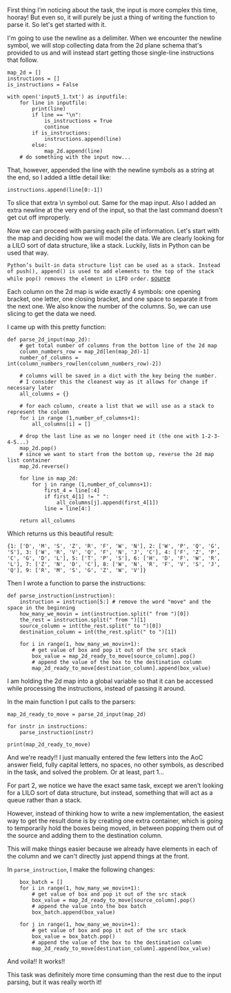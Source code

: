 First thing I'm noticing about the task, the input is more complex this time, hooray! But even so, it will purely be just a thing of writing the function to parse it. So let's get started with it.

I'm going to use the newline as a delimiter. When we encounter the newline symbol, we will stop collecting data from the 2d plane schema that's provided to us and will instead start getting those single-line instructions that follow.

```
map_2d = []
instructions = []
is_instructions = False

with open('input5_1.txt') as inputfile:
    for line in inputfile:
        print(line)
        if line == "\n":
            is_instructions = True
            continue
        if is_instructions:
            instructions.append(line)
        else:
            map_2d.append(line)
    # do something with the input now...
```

That, however, appended the line with the newline symbols as a string at the end, so I added a little detail like: 

`instructions.append(line[0:-1])`

To slice that extra \n symbol out. Same for the map input. Also I added an extra newline at the very end of the input, so that the last command doesn't get cut off improperly.

Now we can proceed with parsing each pile of information. Let's start with the map and deciding how we will model the data. We are clearly looking for a LILO sort of data structure, like a stack. Luckily, lists in Python can be used that way.

` Python’s built-in data structure list can be used as a stack. Instead of push(), append() is used to add elements to the top of the stack while pop() removes the element in LIFO order. `
[source](https://www.geeksforgeeks.org/stack-in-python/)

Each column on the 2d map is wide exactly 4 symbols: one opening bracket, one letter, one closing bracket, and one space to separate it from the next one. We also know the number of the columns. So, we can use slicing to get the data we need.

I came up with this pretty function:
```
def parse_2d_input(map_2d):
    # get total number of columns from the bottom line of the 2d map
    column_numbers_row = map_2d[len(map_2d)-1]
    number_of_columns = int(column_numbers_row[len(column_numbers_row)-2])
    
    # columns will be saved in a dict with the key being the number.
    # I consider this the cleanest way as it allows for change if necessary later
    all_columns = {}
    
    # for each column, create a list that we will use as a stack to represent the column
    for i in range (1,number_of_columns+1):
        all_columns[i] = []
    
    # drop the last line as we no longer need it (the one with 1-2-3-4-5...)
    map_2d.pop()
    # since we want to start from the bottom up, reverse the 2d map list container
    map_2d.reverse()
            
    for line in map_2d:
        for j in range (1,number_of_columns+1):
            first_4 = line[:4]
            if first_4[1] != " ":
                all_columns[j].append(first_4[1])
            line = line[4:]
            
    return all_columns
```

Which returns us this beautiful result:

```
{1: ['D', 'M', 'S', 'Z', 'R', 'F', 'W', 'N'], 2: ['W', 'P', 'Q', 'G', 'S'], 3: ['W', 'R', 'V', 'Q', 'F', 'N', 'J', 'C'], 4: ['F', 'Z', 'P', 'C', 'G', 'D', 'L'], 5: ['T', 'P', 'S'], 6: ['H', 'D', 'F', 'W', 'R', 'L'], 7: ['Z', 'N', 'D', 'C'], 8: ['W', 'N', 'R', 'F', 'V', 'S', 'J', 'Q'], 9: ['R', 'M', 'S', 'G', 'Z', 'W', 'V']}

```

Then I wrote a function to parse the instructions:

```
def parse_instruction(instruction):
    instruction = instruction[5:] # remove the word "move" and the space in the beginning
    how_many_we_movin = int(instruction.split(" from ")[0])
    the_rest = instruction.split(" from ")[1]
    source_column = int(the_rest.split(" to ")[0])
    destination_column = int(the_rest.split(" to ")[1])
    
    for i in range(1, how_many_we_movin+1):
        # get value of box and pop it out of the src stack
        box_value = map_2d_ready_to_move[source_column].pop() 
        # append the value of the box to the destination column
        map_2d_ready_to_move[destination_column].append(box_value)
```

I am holding the 2d map into a global variable so that it can be accessed while processing the instructions, instead of passing it around.

In the main function I put calls to the parsers:

```
map_2d_ready_to_move = parse_2d_input(map_2d)
    
for instr in instructions:
	parse_instruction(instr)
	
print(map_2d_ready_to_move)
```

And we're ready!! I just manually entered the few letters into the AoC answer field, fully capital letters, no spaces, no other symbols, as described in the task, and solved the problem. Or at least, part 1...

For part 2, we notice we have the exact same task, except we aren't looking for a LILO sort of data structure, but instead, something that will act as a queue rather than a stack.

However, instead of thinking how to write a new implementation, the easiest way to get the result done is by creating one extra container, which is going to temporarily hold the boxes being moved, in between popping them out of the source and adding them to the destination column.

This will make things easier because we already have elements in each of the column and we can't directly just append things at the front.

In `parse_instruction`, I make the following changes:

```
    box_batch = []
    for i in range(1, how_many_we_movin+1):
        # get value of box and pop it out of the src stack
        box_value = map_2d_ready_to_move[source_column].pop() 
        # append the value into the box batch
        box_batch.append(box_value)
        
    for j in range(1, how_many_we_movin+1):
        # get value of box and pop it out of the src stack
        box_value = box_batch.pop() 
        # append the value of the box to the destination column
        map_2d_ready_to_move[destination_column].append(box_value)
```

And voila!! It works!!

This task was definitely more time consuming than the rest due to the input parsing, but it was really worth it!
